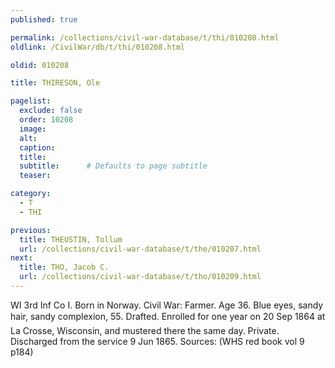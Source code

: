 ```yaml
---
published: true

permalink: /collections/civil-war-database/t/thi/010208.html
oldlink: /CivilWar/db/t/thi/010208.html

oldid: 010208

title: THIRESON, Ole

pagelist:
  exclude: false
  order: 10208
  image: 
  alt:
  caption:
  title:
  subtitle:      # Defaults to page subtitle
  teaser:

category: 
  - T 
  - THI

previous:
  title: THEUSTIN, Tollum
  url: /collections/civil-war-database/t/the/010207.html  
next:
  title: THO, Jacob C.
  url: /collections/civil-war-database/t/tho/010209.html   
---
```

WI 3rd Inf Co I. Born in Norway. Civil War: Farmer. Age 36. Blue eyes, sandy hair, sandy complexion, 5&#146;5&#148;. Drafted. Enrolled for one year on 20 Sep 1864 at La Crosse, Wisconsin, and mustered there the same day. Private. Discharged from the service 9 Jun 1865. Sources: (WHS red book vol 9 p184)